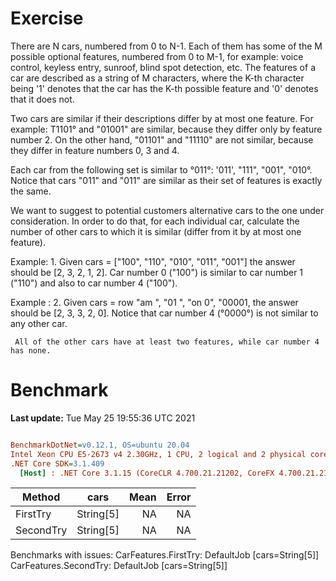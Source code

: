 ﻿# Exercise

There are N cars, numbered from 0 to N-1. 
Each of them has some of the M possible optional features, numbered from 0 to M-1, 
     for example: voice control, keyless entry, sunroof, blind spot detection, etc. 
The features of a car are described as a string of M characters, where the K-th character being '1' denotes that the car has 
the K-th possible feature and '0' denotes that it does not.

Two cars are similar if their descriptions differ by at most one feature. 
For example: T1101° and "01001" are similar, because they differ only by feature number 2. 
On the other hand, "01101" and "11110" are not similar, because they differ in feature numbers 0, 3 and 4.

Each car from the following set is similar to °011°: '011', "111", "001", "010°. 
Notice that cars "011" and "011" are similar as their set of features is exactly the same.

We want to suggest to potential customers alternative cars to the one under consideration. 
In order to do that, for each individual car, calculate the number of other cars to which it is similar 
(differ from it by at most one feature).


Example: 1. Given cars = ["100", "110", "010", "011", "001"] the answer should be [2, 3, 2, 1, 2]. 
     Car number 0 ("100") is similar to car number 1 ("110") and also to car number 4 ("100").
     
Example : 2. Given cars = row "am ", "01 ", "on 0", "00001, the answer should be [2, 3, 3, 2, 0]. 
     Notice that car number 4 (°0000°) is not similar to any other car. 
     
     All of the other cars have at least two features, while car number 4 has none.

# Benchmark

**Last update:** Tue May 25 19:55:36 UTC 2021

``` ini

BenchmarkDotNet=v0.12.1, OS=ubuntu 20.04
Intel Xeon CPU E5-2673 v4 2.30GHz, 1 CPU, 2 logical and 2 physical cores
.NET Core SDK=3.1.409
  [Host] : .NET Core 3.1.15 (CoreCLR 4.700.21.21202, CoreFX 4.700.21.21402), X64 RyuJIT


```
|    Method |      cars | Mean | Error |
|---------- |---------- |-----:|------:|
|  FirstTry | String[5] |   NA |    NA |
| SecondTry | String[5] |   NA |    NA |

Benchmarks with issues:
  CarFeatures.FirstTry: DefaultJob [cars=String[5]]
  CarFeatures.SecondTry: DefaultJob [cars=String[5]]
